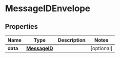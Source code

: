 
# MessageIDEnvelope

## Properties
Name | Type | Description | Notes
------------ | ------------- | ------------- | -------------
**data** | [**MessageID**](MessageID.md) |  |  [optional]



